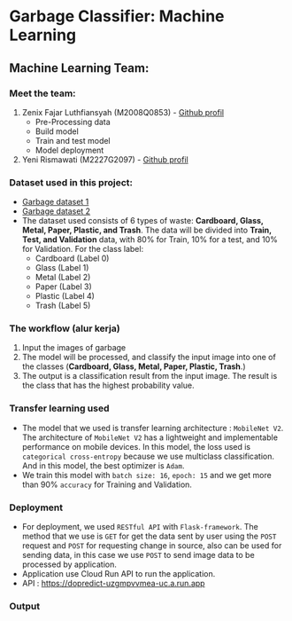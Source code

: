 # Garbage Classifier: Machine Learning

## Machine Learning Team:
### Meet the team:
   1. Zenix Fajar Luthfiansyah (M2008Q0853) - [Github profil](https://github.com/zenyxfajar)
        - Pre-Processing data
        - Build model
        - Train and test model
        - Model deployment
   2. Yeni Rismawati (M2227G2097) - [Github profil](https://github.com/yenirsmwati)
### Dataset used in this project:
   -  [Garbage dataset 1](https://www.kaggle.com/datasets/mostafaabla/garbage-classification)
   -  [Garbage dataset 2](https://www.kaggle.com/code/aadhavvignesh/pytorch-garbage-classification-95-accuracy/data)
   -  The dataset used consists of 6 types of waste: **Cardboard, Glass, Metal, Paper, Plastic, and Trash**. The data will be divided into **Train, Test, and Validation** data, with 80% for Train, 10% for a test, and 10% for Validation. For the class label: 
      - Cardboard (Label 0)
      - Glass (Label 1)
      - Metal (Label 2)
      - Paper (Label 3)
      - Plastic (Label 4)
      - Trash (Label 5)
### The workflow (alur kerja)
   1. Input the images of garbage
   2. The model will be processed, and classify the input image into one of the classes (**Cardboard, Glass, Metal, Paper, Plastic, Trash**.)
   3. The output is a classification result from the input image. The result is the class that has the highest probability value.

### Transfer learning used
   - The model that we used is transfer learning architecture : `MobileNet V2`. The architecture of `MobileNet V2` has a lightweight and implementable performance on mobile devices. In this model, the loss used is `categorical cross-entropy` because we use multiclass classification. And in this model, the best optimizer is `Adam`.
   - We train this model with `batch size: 16`, `epoch: 15` and we get more than 90% `accuracy` for Training and Validation.
### Deployment
   - For deployment, we used `RESTful API` with `Flask-framework`. The method that we use is `GET` for get the data sent by user using the `POST` request and `POST` for requesting change in source, also can be used for sending data, in this case we use `POST` to send image data to be processed by application.
   - Application use Cloud Run API to run the application.
   - API : https://dopredict-uzgmpvvmea-uc.a.run.app

### Output
